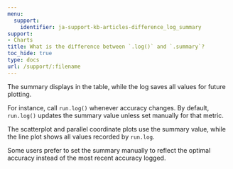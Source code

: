 ```yaml
---
menu:
  support:
    identifier: ja-support-kb-articles-difference_log_summary
support:
- Charts
title: What is the difference between `.log()` and `.summary`?
toc_hide: true
type: docs
url: /support/:filename
---
```


The summary displays in the table, while the log saves all values for future plotting.

For instance, call `run.log()` whenever accuracy changes. By default, `run.log()` updates the summary value unless set manually for that metric.

The scatterplot and parallel coordinate plots use the summary value, while the line plot shows all values recorded by `run.log`.

Some users prefer to set the summary manually to reflect the optimal accuracy instead of the most recent accuracy logged.